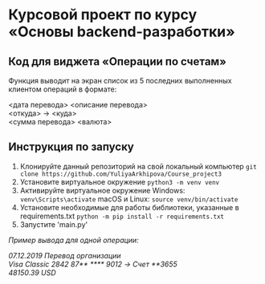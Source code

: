 # Курсовой проект по курсу «Основы backend-разработки»
## Код для виджета «Операции по счетам»
Функция выводит на экран список из 5 последних выполненных клиентом операций в формате:

<дата перевода> <описание перевода>  
<откуда> -> <куда>  
<сумма перевода> <валюта>  

## Инструкция по запуску
1. Клонируйте данный репозиторий на свой локальный компьютер
`git clone https://github.com/YuliyaArkhipova/Course_project3`
2. Установите виртуальное окружение
`python3 -m venv venv`
3. Активируйте виртуальное окружение
Windows: `venv\Scripts\activate`
macOS и Linux: `source venv/bin/activate`
4. Установите необходимые для работы библиотеки, указанные в requirements.txt
`python -m pip install -r requirements.txt`
5. Запустите 'main.py'
   
_Пример вывода для одной операции:_

_07.12.2019 Перевод организации  
Visa Classic 2842 87** **** 9012 -> Счет **3655  
48150.39 USD_  
